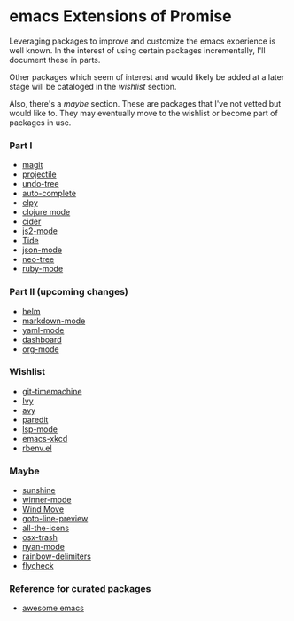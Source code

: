 # emacs Extensions of Promise

Leveraging packages to improve and customize the emacs experience is well known.
In the interest of using certain packages incrementally, I'll document these in parts.

Other packages which seem of interest and would likely be added at a later stage will be
cataloged in the *wishlist* section. 

Also, there's a *maybe* section. These are packages that I've not vetted but would like to. 
They may eventually move to the wishlist or become part of packages in use.

### Part I

  * [magit](https://github.com/magit/magit)
  * [projectile](https://github.com/bbatsov/projectile)
  * [undo-tree](https://gitlab.com/tsc25/undo-tree)
  * [auto-complete](https://github.com/auto-complete/auto-complete)
  * [elpy](https://github.com/jorgenschaefer/elpy)
  * [clojure mode](https://github.com/clojure-emacs/clojure-mode)
  * [cider](https://github.com/clojure-emacs/cider)
  * [js2-mode](https://github.com/mooz/js2-mode/)
  * [Tide](https://github.com/ananthakumaran/tide)
  * [json-mode](https://github.com/joshwnj/json-mode)
  * [neo-tree](https://github.com/jaypei/emacs-neotree)
  * [ruby-mode](https://www.emacswiki.org/emacs/RubyMode)

### Part II (upcoming changes)

  * [helm](https://github.com/emacs-helm/helm)
  * [markdown-mode](https://github.com/jrblevin/markdown-mode)
  * [yaml-mode](https://github.com/yoshiki/yaml-mode)
  * [dashboard](https://github.com/emacs-dashboard/emacs-dashboard)
  * [org-mode](https://orgmode.org/)

### Wishlist

  * [git-timemachine](https://github.com/emacsmirror/git-timemachine)
  * [Ivy](https://github.com/abo-abo/swiper)
  * [avy](https://github.com/abo-abo/avy)
  * [paredit](https://paredit.org/)
  * [lsp-mode](https://emacs-lsp.github.io/lsp-mode/)
  * [emacs-xkcd](https://github.com/vibhavp/emacs-xkcd)
  * [rbenv.el](https://github.com/senny/rbenv.el)


### Maybe

  * [sunshine](https://github.com/aaronbieber/sunshine.el)
  * [winner-mode](https://www.emacswiki.org/emacs/WinnerMode)
  * [Wind Move](https://www.emacswiki.org/emacs/WindMove)
  * [goto-line-preview](https://github.com/emacs-vs/goto-line-preview)
  * [all-the-icons](https://github.com/domtronn/all-the-icons.el)
  * [osx-trash](https://github.com/emacsorphanage/osx-trash/)
  * [nyan-mode](https://github.com/TeMPOraL/nyan-mode)
  * [rainbow-delimiters](https://github.com/Fanael/rainbow-delimiters)
  * [flycheck](https://github.com/flycheck/flycheck)


### Reference for curated packages
  
  * [awesome emacs](https://github.com/emacs-tw/awesome-emacs)

